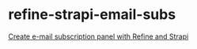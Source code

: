 # refine-strapi-email-subs

[Create e-mail subscription panel with Refine and Strapi](https://dev.to/mlhekinci/create-a-e-mail-subscription-panel-with-refine-and-strapi-353j)
